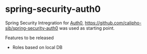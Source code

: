 spring-security-auth0
=====================

Spring Security Intregration for [Auth0](http://auth0.com), https://github.com/calipho-sib/spring-security-auth0 was used as starting point.

Features to be released

* Roles based on local DB
